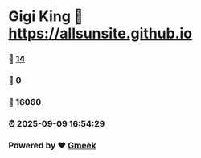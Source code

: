 # Gigi King :link: https://allsunsite.github.io 
### :page_facing_up: [14](https://allsunsite.github.io/tag.html) 
### :speech_balloon: 0 
### :hibiscus: 16060 
### :alarm_clock: 2025-09-09 16:54:29 
### Powered by :heart: [Gmeek](https://github.com/Meekdai/Gmeek)
